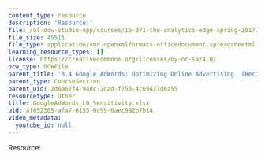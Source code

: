 ```yaml
---
content_type: resource
description: 'Resource:'
file: /ol-ocw-studio-app/courses/15-071-the-analytics-edge-spring-2017/af052305afa761550c990aec992b7b14_GoogleAdWords_LO_Sensitivity.xlsx
file_size: 45511
file_type: application/vnd.openxmlformats-officedocument.spreadsheetml.sheet
learning_resource_types: []
license: https://creativecommons.org/licenses/by-nc-sa/4.0/
ocw_type: OCWFile
parent_title: '8.4 Google AdWords: Optimizing Online Advertising  (Recitation)'
parent_type: CourseSection
parent_uid: 2d0a67f4-94dc-2dad-f750-4c69427d6a55
resourcetype: Other
title: GoogleAdWords_LO_Sensitivity.xlsx
uid: af052305-afa7-6155-0c99-0aec992b7b14
video_metadata:
  youtube_id: null
---
```

Resource: